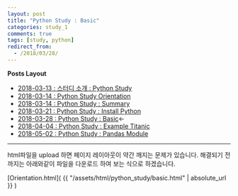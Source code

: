 ```yaml
---
layout: post
title: "Python Study : Basic"
categories: study_1
comments: true
tags: [study, python]
redirect_from:
  - /2018/03/28/
---
```


**Posts Layout**

- [2018-03-13 : 스터디 소개 : Python Study](https://000namc.github.io/blog/2018/03/13/Python-Study/)  
- [2018-03-14 : Python Study Orientation](https://000namc.github.io/blog/2018/03/14/Python-Study-Orientation/)  
- [2018-03-14 : Python Study : Summary](https://000namc.github.io/blog/2018/03/14/Python-Study-Summary/)
- [2018-03-21 : Python Study : Install Python](https://000namc.github.io/blog/2018/03/21/Python-Study-Install-Python/)
- [2018-03-28 : Python Study : Basic](https://000namc.github.io/blog/2018/03/28/Python-Study-Basic/)$\leftarrow$
- [2018-04-04 : Python Study : Example Titanic](https://000namc.github.io/blog/2018/04/04/Python-Study-Example-Titanic/)
- [2018-05-02 : Python Study : Pandas Module](https://000namc.github.io/blog/2018/05/02/Python-Study-Pandas-Module/)

___


html파일을 upload 하면 페이지 레이아웃이 약간 깨지는 문제가 있습니다.
해결되기 전까지는 아래와같이 파일을 다운로드 하여 보는 식으로 하겠습니다.

[Orientation.html]( {{ "/assets/html/python_study/basic.html" | absolute_url }} )
